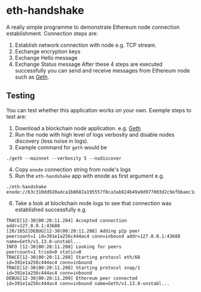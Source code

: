 # eth-handshake

A really simple programme to demonstrate Ethereum node connection establishment.
Connection steps are:
1. Establish network connection with node e.g. TCP stream.
2. Exchange encryption keys
3. Exchange Hello message
4. Exchange Status message
After these 4 steps are executed successfully you can send and receive messages from Ethereum node such as [Geth](https://github.com/ethereum/go-ethereum).

## Testing

You can test whether this application works on your own.
Exemple steps to test are:
1. Download a blockchain node application. e.g. [Geth](https://github.com/ethereum/go-ethereum)
2. Run the node with high level of logs verbosity and disable nodes discovery (less noise in logs).
3. Example command for `geth` would be
```
./geth --mainnet --verbosity 5 --nodiscover
```
4. Copy `enode` connection string from node's logs
5. Run the `eth-handshake` app with enode as first argument
e.g. 
```
./eth-handshake enode://63c310dd920adca1b8682a195557f8ca3ab824b49a9d977003d2c9efbbaec1d4bd3f838ae80676f6349eaea59e8f3db85544f4ecd1a550323f90b6ee55282a18@127.0.0.1:30303
```
6. Take a look at blockchain node logs to see that connection was established successfully
e.g.
```
TRACE[12-30|00:20:11.204] Accepted connection                      addr=127.0.0.1:43688                                                                                                                 [20/1852]DEBUG[12-30|00:20:11.208] Adding p2p peer                          peercount=1 id=391e1a256c444ac4 conn=inbound addr=127.0.0.1:43688 name=Geth/v1.13.8-unstabl...                                                INFO [12-30|00:20:11.208] Looking for peers                        peercount=1 tried=0 static=0                                                                                                                  TRACE[12-30|00:20:11.208] Starting protocol eth/68                 id=391e1a256c444ac4 conn=inbound                                                                                                              TRACE[12-30|00:20:11.208] Starting protocol snap/1                 id=391e1a256c444ac4 conn=inbound                                                                                                              DEBUG[12-30|00:20:11.209] Ethereum peer connected                  id=391e1a256c444ac4 conn=inbound name=Geth/v1.13.8-unstabl...
```
